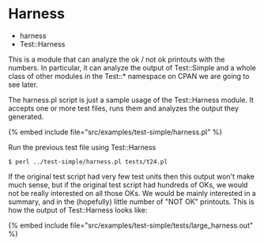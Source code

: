 # Harness

* harness
* Test::Harness


This is a module that can analyze the ok / not ok printouts with the numbers.
In particular, it can analyze the output of Test::Simple and a whole class of
other modules in the Test::* namespace on CPAN we are going to see later.

The harness.pl script is just a sample usage of the Test::Harness module.
It accepts one or more test files, runs them and analyzes the output they generated.


{% embed include file="src/examples/test-simple/harness.pl" %}


Run the previous test file using Test::Harness


```
$ perl ../test-simple/harness.pl tests/t24.pl
```


If the original test script had very few test units then this output won't make much sense, but if the original
test script had hundreds of OKs, we would not be really interested on all those OKs. We would be mainly interested
in a summary, and in the (hopefully) little number of "NOT OK" printouts. This is how the output of Test::Harness looks like:


{% embed include file="src/examples/test-simple/tests/large_harness.out" %}




